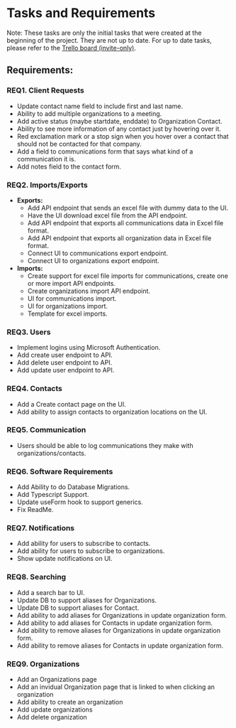 # Tasks and Requirements

Note: These tasks are only the initial tasks that were created at the beginning of the project. They are not up to date. For up to date tasks, please refer to the [Trello board (invite-only)](https://trello.com/b/Xv6cbIvZ/community).

## Requirements:

### REQ1. Client Requests

- Update contact name field to include first and last name.
- Ability to add multiple organizations to a meeting.
- Add active status (maybe startdate, enddate) to Organization Contact.
- Ability to see more information of any contact just by hovering over it.
- Red exclamation mark or a stop sign when you hover over a contact that should not be contacted for that company.
- Add a field to communications form that says what kind of a communication it is.
- Add notes field to the contact form.

### REQ2. Imports/Exports

- **Exports:**
  - Add API endpoint that sends an excel file with dummy data to the UI.
  - Have the UI download excel file from the API endpoint.
  - Add API endpoint that exports all communications data in Excel file format.
  - Add API endpoint that exports all organization data in Excel file format.
  - Connect UI to communications export endpoint.
  - Connect UI to organizations export endpoint.
- **Imports:**
  - Create support for excel file imports for communications, create one or more import API endpoints.
  - Create organizations import API endpoint.
  - UI for communications import.
  - UI for organizations import.
  - Template for excel imports.

### REQ3. Users

- Implement logins using Microsoft Authentication.
- Add create user endpoint to API.
- Add delete user endpoint to API.
- Add update user endpoint to API.

### REQ4. Contacts

- Add a Create contact page on the UI.
- Add ability to assign contacts to organization locations on the UI.

### REQ5. Communication

- Users should be able to log communications they make with organizations/contacts.

### REQ6. Software Requirements

- Add Ability to do Database Migrations.
- Add Typescript Support.
- Update useForm hook to support generics.
- Fix ReadMe.

### REQ7. Notifications

- Add ability for users to subscribe to contacts.
- Add ability for users to subscribe to organizations.
- Show update notifications on UI.

### REQ8. Searching

- Add a search bar to UI.
- Update DB to support aliases for Organizations.
- Update DB to support aliases for Contact.
- Add ability to add aliases for Organizations in update organization form.
- Add ability to add aliases for Contacts in update organization form.
- Add ability to remove aliases for Organizations in update organization form.
- Add ability to remove aliases for Contacts in update organization form.

### REQ9. Organizations

- Add an Organizations page
- Add an invidual Organization page that is linked to when clicking an organization
- Add ability to create an organization
- Add update organizations
- Add delete organization
